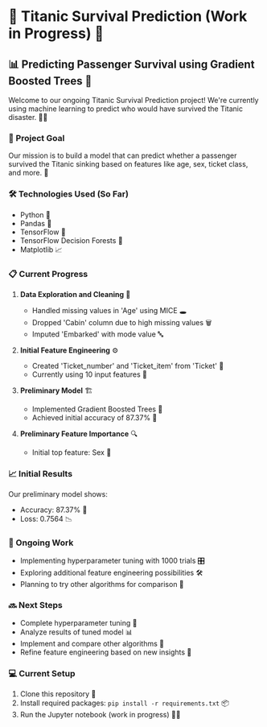 # 🚢 Titanic Survival Prediction (Work in Progress) 🧊

## 📊 Predicting Passenger Survival using Gradient Boosted Trees 🌳

Welcome to our ongoing Titanic Survival Prediction project! We're currently using machine learning to predict who would have survived the Titanic disaster. 🕵️‍♂️

### 🎯 Project Goal

Our mission is to build a model that can predict whether a passenger survived the Titanic sinking based on features like age, sex, ticket class, and more. 🧮

### 🛠 Technologies Used (So Far)

- Python 🐍
- Pandas 🐼
- TensorFlow 🧠
- TensorFlow Decision Forests 🌲
- Matplotlib 📈

### 📋 Current Progress

1. **Data Exploration and Cleaning** 🧹
    - Handled missing values in 'Age' using MICE 🕳️
    - Dropped 'Cabin' column due to high missing values 🗑️
    - Imputed 'Embarked' with mode value 🔤

2. **Initial Feature Engineering** ⚙️
    - Created 'Ticket_number' and 'Ticket_item' from 'Ticket' 🔨
    - Currently using 10 input features 🌟

3. **Preliminary Model** 🏗️
    - Implemented Gradient Boosted Trees 🌳
    - Achieved initial accuracy of 87.37% 🎉

4. **Preliminary Feature Importance** 🔍
    - Initial top feature: Sex 👫

### 📈 Initial Results

Our preliminary model shows:
- Accuracy: 87.37% 🎯
- Loss: 0.7564 📉

### 🚧 Ongoing Work

- Implementing hyperparameter tuning with 1000 trials 🎛️
- Exploring additional feature engineering possibilities 🛠️
- Planning to try other algorithms for comparison 🔀

### 🔜 Next Steps

- Complete hyperparameter tuning 🔧
- Analyze results of tuned model 📊
- Implement and compare other algorithms 🧪
- Refine feature engineering based on new insights 🔬

### 💻 Current Setup

1. Clone this repository 📂
2. Install required packages: `pip install -r requirements.txt` 📦
3. Run the Jupyter notebook (work in progress) 🏃‍♂️